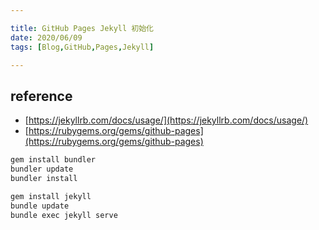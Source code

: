 ```yaml
---

title: GitHub Pages Jekyll 初始化
date: 2020/06/09
tags: [Blog,GitHub,Pages,Jekyll]

---
```


## reference

- [https://jekyllrb.com/docs/usage/](https://jekyllrb.com/docs/usage/)
- [https://rubygems.org/gems/github-pages](https://rubygems.org/gems/github-pages)

```bash
gem install bundler
bundler update
bundler install

gem install jekyll
bundle update
bundle exec jekyll serve
```
